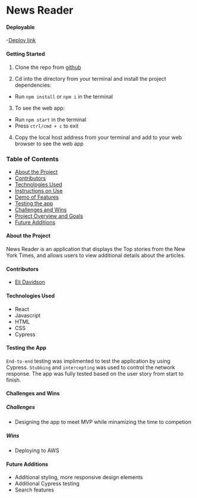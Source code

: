 # News Reader 
#### Deployable
-[Deploy link](https://main.d2b8pxmbfer2ks.amplifyapp.com/)

#### Getting Started
1. Clone the repo from [github](https://github.com/elleshadow/newsReader/tree/main/client)

2. Cd into the directory from your terminal and install the project dependencies:
- Run `npm install` or `npm i` in the terminal

3. To see the web app:
- Run `npm start` in the terminal
- Press `ctrl/cmd + c` to exit

4. Copy the local host address from your terminal and add to your web browser to see the web app

### Table of Contents
- [About the Project](#about-the-project)
- [Contributors](#contributors)
- [Technologies Used](#technologies-used)
- [Instructions on Use](#instructions-on-use)
- [Demo of Features](#demo-of-features)
- [Testing the app](#testing-the-app)
- [Challenges and Wins](#challenges-and-wins)
- [Project Overview and Goals](#project-overview-and-goals)
- [Future Additions](#future-additions)

#### About the Project
News Reader is an application that displays the Top stories from the New York Times, and allows users to view additional details about the articles.

#### Contributors
 - [Eli Davidson](https://github.com/elleshadow)

#### Technologies Used
- React
- Javascript
- HTML
- CSS
- Cypress 

#### Testing the App
`End-to-end` testing was implimented to test the application by using Cypress. `Stubbing` and `intercepting` was used to control the network response. The app was fully tested based on the user story from start to finish. 

#### Challenges and Wins

##### Challenges
- Designing the app to meet MVP while minamizing the time to competion

##### Wins
- Deploying to AWS

#### Future Additions
- Additional styling, more responsive design elements
- Additional Cypress testing
- Search features


